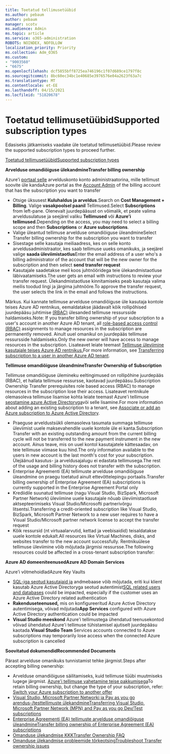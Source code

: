 ```yaml
---
title: Toetatud tellimusetüübid
ms.author: pebaum
author: pebaum
manager: scotv
ms.audience: Admin
ms.topic: article
ms.service: o365-administration
ROBOTS: NOINDEX, NOFOLLOW
localization_priority: Priority
ms.collection: Adm_O365
ms.custom:
- "9003560"
- "6675"
ms.openlocfilehash: dcf5855bff8725ea746196c1f07d689ce1797f8c
ms.sourcegitcommit: 8bc60ec34bc1e40685e3976576e04a2623f63a7c
ms.translationtype: MT
ms.contentlocale: et-EE
ms.lasthandoff: 04/15/2021
ms.locfileid: "51820678"
---
```

# <a name="supported-subscription-types"></a><span data-ttu-id="7b6b4-102">Toetatud tellimusetüübid</span><span class="sxs-lookup"><span data-stu-id="7b6b4-102">Supported subscription types</span></span>

<span data-ttu-id="7b6b4-103">Edasiseks jätkamiseks vaadake üle toetatud tellimusetüübid.</span><span class="sxs-lookup"><span data-stu-id="7b6b4-103">Please review the supported subscription types to proceed further.</span></span>

[<span data-ttu-id="7b6b4-104">Toetatud tellimusetüübid</span><span class="sxs-lookup"><span data-stu-id="7b6b4-104">Supported subscription types</span></span>](https://docs.microsoft.com/azure/billing/billing-subscription-transfer?WT.mc_id=Portal-Microsoft_Azure_Support#supported-subscription-types)

<span data-ttu-id="7b6b4-105">**Arvelduse omandiõiguse ülekandmine**</span><span class="sxs-lookup"><span data-stu-id="7b6b4-105">**Transfer billing ownership**</span></span>

<span data-ttu-id="7b6b4-106">Azure'i [portaal selle](https://ms.portal.azure.com/) arvelduskonto konto administraatorina, mille tellimust soovite üle kanda</span><span class="sxs-lookup"><span data-stu-id="7b6b4-106">Azure portal as the [Account Admin](https://ms.portal.azure.com/) of the billing account that has the subscription you want to transfer</span></span>

- <span data-ttu-id="7b6b4-107">Otsige üksusest **Kuluhaldus ja arveldus**.</span><span class="sxs-lookup"><span data-stu-id="7b6b4-107">Search on **Cost Management + Billing**.</span></span> <span data-ttu-id="7b6b4-108">Valige **vasakpoolsel paanil** Tellimused.</span><span class="sxs-lookup"><span data-stu-id="7b6b4-108">Select **Subscriptions** from left-pane.</span></span> <span data-ttu-id="7b6b4-109">Olenevalt juurdepääsust on võimalik, et peate valima arveldusulatuse ja seejärel valiku **Tellimused** või **Azure’i tellimused**.</span><span class="sxs-lookup"><span data-stu-id="7b6b4-109">Depending on the access, you may need to select a billing scope and then **Subscriptions** or **Azure subscriptions**.</span></span>
- <span data-ttu-id="7b6b4-110">Valige üleantud tellimuse arvelduse omandiõiguse üleandmine</span><span class="sxs-lookup"><span data-stu-id="7b6b4-110">Select Transfer billing ownership for the subscription you want to transfer</span></span>
- <span data-ttu-id="7b6b4-111">Sisestage selle kasutaja meiliaadress, kes on selle konto arveldusadministraator, kes saab tellimuse uueks omanikuks, ja seejärel valige **saada üleviimistaotlus**</span><span class="sxs-lookup"><span data-stu-id="7b6b4-111">Enter the email address of a user who's a billing administrator of the account that will be the new owner for the subscription and then select **send transfer request**</span></span>
- <span data-ttu-id="7b6b4-112">Kasutajale saadetakse meil koos juhtnööridega teie ülekandmistaotluse läbivaatamiseks.</span><span class="sxs-lookup"><span data-stu-id="7b6b4-112">The user gets an email with instructions to review your transfer request.</span></span> <span data-ttu-id="7b6b4-113">Ülekandmistaotluse kinnitamiseks peab kasutaja valima meilis toodud lingi ja järgima juhtnööre.</span><span class="sxs-lookup"><span data-stu-id="7b6b4-113">To approve the transfer request, the user selects the link in the email and follows the instructions.</span></span>

<span data-ttu-id="7b6b4-114">Märkus. Kui kannate tellimuse arvelduse omandiõiguse üle kasutaja kontole teises Azure AD rentnikus, eemaldatakse jäädavalt kõik rollipõhised juurdepääsu juhtimise [(RBAC)](https://docs.microsoft.com/azure/role-based-access-control/overview?WT.mc_id=Portal-Microsoft_Azure_Support) ülesanded tellimuse ressursside haldamiseks.</span><span class="sxs-lookup"><span data-stu-id="7b6b4-114">Note: If you transfer billing ownership of your subscription to a user's account in another Azure AD tenant, all [role-based access control (RBAC)](https://docs.microsoft.com/azure/role-based-access-control/overview?WT.mc_id=Portal-Microsoft_Azure_Support) assignments to manage resources in the subscription are permanently removed.</span></span> <span data-ttu-id="7b6b4-115">Ainult uuel omanikul on juurdepääs tellimuse ressursside haldamiseks.</span><span class="sxs-lookup"><span data-stu-id="7b6b4-115">Only the new owner will have access to manage resources in the subscription.</span></span> <span data-ttu-id="7b6b4-116">Lisateavet leiate teemast [Tellimuse üleviimine kasutajale teises Azure AD rentnikus.](https://docs.microsoft.com/azure/active-directory/managed-identities-azure-resources/known-issues?WT.mc_id=Portal-Microsoft_Azure_Support)</span><span class="sxs-lookup"><span data-stu-id="7b6b4-116">For more information, see [Transferring subscription to a user in another Azure AD tenant](https://docs.microsoft.com/azure/active-directory/managed-identities-azure-resources/known-issues?WT.mc_id=Portal-Microsoft_Azure_Support).</span></span>

<span data-ttu-id="7b6b4-117">**Tellimuse omandiõiguse üleandmine**</span><span class="sxs-lookup"><span data-stu-id="7b6b4-117">**Transfer Ownership of Subscription**</span></span>

<span data-ttu-id="7b6b4-118">Tellimuse omandiõiguse ülemineku eeltingimused on rollipõhine juurdepääs (RBAC), et hallata tellimuse ressursse, kaotavad juurdepääsu.</span><span class="sxs-lookup"><span data-stu-id="7b6b4-118">Subscription Ownership Transfer prerequisites role based access (RBAC) to manage resources in the subscription lose their access.</span></span> <span data-ttu-id="7b6b4-119">Lisateavet rentnikule olemasoleva tellimuse lisamise kohta leiate teemast Azure'i tellimuse [seostamine azure Active Directoryga](https://docs.microsoft.com/azure/active-directory/fundamentals/active-directory-how-subscriptions-associated-directory?WT.mc_id=Portal-Microsoft_Azure_Support)või selle lisamine.</span><span class="sxs-lookup"><span data-stu-id="7b6b4-119">For more information about adding an existing subscription to a tenant, see [Associate or add an Azure subscription to Azure Active Directory](https://docs.microsoft.com/azure/active-directory/fundamentals/active-directory-how-subscriptions-associated-directory?WT.mc_id=Portal-Microsoft_Azure_Support).</span></span>

- <span data-ttu-id="7b6b4-120">Praeguse arveldustsükli olemasoleva tasumata summaga tellimuse üleviimist uuele maksevahendile uuele kontole üle ei kanta.</span><span class="sxs-lookup"><span data-stu-id="7b6b4-120">Subscription Transfer with an existing outstanding amount from the current billing cycle will not be transferred to the new payment instrument in the new account.</span></span> <span data-ttu-id="7b6b4-121">Ainus teave, mis on uuel kontol kasutajatele kättesaadav, on teie tellimuse viimase kuu hind.</span><span class="sxs-lookup"><span data-stu-id="7b6b4-121">The only information available to the users in new account is the last month's cost for your subscription.</span></span> <span data-ttu-id="7b6b4-122">Ülejäänud kasutus- ja arveldusajalugu ei edastata tellimusega.</span><span class="sxs-lookup"><span data-stu-id="7b6b4-122">The rest of the usage and billing history does not transfer with the subscription.</span></span>
- <span data-ttu-id="7b6b4-123">Enterprise Agreementi (EA) tellimuste arvelduse omandiõiguse üleandmine on praegu toetatud ainult ettevõttelepingu portaalis.</span><span class="sxs-lookup"><span data-stu-id="7b6b4-123">Transfer billing ownership of Enterprise Agreement (EA) subscriptions is currently supported in the Enterprise Agreement Portal only</span></span>
- <span data-ttu-id="7b6b4-124">Krediidile suunatud tellimuse (nagu Visual Studio, BizSpark, Microsoft Partner Network) üleviimine uuele kasutajale nõuab üleviimistaotluse aktsepteerimiseks Visual Studio/Microsofti partnerivõrgu litsentsi.</span><span class="sxs-lookup"><span data-stu-id="7b6b4-124">Transferring a credit-oriented subscription like Visual Studio, BizSpark, Microsoft Partner Network to a new user requires to have a Visual Studio/Microsoft partner network license to accept the transfer request</span></span>
- <span data-ttu-id="7b6b4-125">Kõik ressursid (nt virtuaalarvutid, kettad ja veebisaidid) teisaldatakse uuele kontole edukalt.</span><span class="sxs-lookup"><span data-stu-id="7b6b4-125">All resources like Virtual Machines, disks, and websites transfer to the new account successfully.</span></span> <span data-ttu-id="7b6b4-126">Rentnikuülese tellimuse üleviimine võib mõjutada järgmisi ressursse.</span><span class="sxs-lookup"><span data-stu-id="7b6b4-126">The following resources could be affected in a cross-tenant subscription transfer:</span></span>

<span data-ttu-id="7b6b4-127">**Azure AD domeeniteenused**</span><span class="sxs-lookup"><span data-stu-id="7b6b4-127">**Azure AD Domain Services**</span></span>

<span data-ttu-id="7b6b4-128">Azure'i võtmehoidlad</span><span class="sxs-lookup"><span data-stu-id="7b6b4-128">Azure Key Vaults</span></span>

- <span data-ttu-id="7b6b4-129">[SQL-iga seotud kasutajaid ja](https://docs.microsoft.com/azure/sql-database/sql-database-aad-authentication-configure?WT.mc_id=Portal-Microsoft_Azure_Support) andmebaase võib mõjutada, eriti kui klient kasutab Azure Active Directoryga seotud autentimist</span><span class="sxs-lookup"><span data-stu-id="7b6b4-129">[SQL related users and databases](https://docs.microsoft.com/azure/sql-database/sql-database-aad-authentication-configure?WT.mc_id=Portal-Microsoft_Azure_Support) could be impacted, especially if the customer uses an Azure Active Directory related authentication</span></span>
- <span data-ttu-id="7b6b4-130">**Rakenduseteenused,** mis on konfigureeritud Azure Active Directory autentimisega, võivad mõjutada</span><span class="sxs-lookup"><span data-stu-id="7b6b4-130">**App Services** configured with Azure Active Directory authentication could be impacted</span></span>
- <span data-ttu-id="7b6b4-131">**Visual Studio meeskond** Azure'i tellimustega ühendatud teenusekontod võivad ühendatud Azure'i tellimuse tühistamisel ajutiselt juurdepääsu kaotada.</span><span class="sxs-lookup"><span data-stu-id="7b6b4-131">**Visual Studio Team** Services accounts connected to Azure subscriptions may temporarily lose access when the connected Azure subscription is cancelled</span></span>

<span data-ttu-id="7b6b4-132">**Soovitatud dokumendid**</span><span class="sxs-lookup"><span data-stu-id="7b6b4-132">**Recommended Documents**</span></span>

<span data-ttu-id="7b6b4-133">Pärast arvelduse omanikuks tunnistamist tehke järgmist.</span><span class="sxs-lookup"><span data-stu-id="7b6b4-133">Steps after accepting billing ownership:</span></span>

- <span data-ttu-id="7b6b4-134">Arvelduse omandiõiguse säilitamiseks, kuid tellimuse tüübi muutmiseks lugege järgmist. [Azure'i tellimuse vahetamine teise pakkumisega](https://docs.microsoft.com/azure/billing/billing-how-to-switch-azure-offer?WT.mc_id=Portal-Microsoft_Azure_Support)</span><span class="sxs-lookup"><span data-stu-id="7b6b4-134">To retain billing ownership, but change the type of your subscription, refer: [Switch your Azure subscription to another offer](https://docs.microsoft.com/azure/billing/billing-how-to-switch-azure-offer?WT.mc_id=Portal-Microsoft_Azure_Support)</span></span>
- [<span data-ttu-id="7b6b4-135">Visual Studio, Microsoft Partner Networki ja Pay as you go arendus-/testtellimuste ülekandmine</span><span class="sxs-lookup"><span data-stu-id="7b6b4-135">Transferring Visual Studio, Microsoft Partner Network (MPN) and Pay as you go Dev/Test subscriptions</span></span>](https://docs.microsoft.com/azure/billing/billing-subscription-transfer?WT.mc_id=Portal-Microsoft_Azure_Support#transferring-visual-studio-microsoft-partner-network-mpn-and-pay-as-you-go-devtest-subscriptions)
- [<span data-ttu-id="7b6b4-136">Enterprise Agreementi (EA) tellimuste arvelduse omandiõiguse üleandmine</span><span class="sxs-lookup"><span data-stu-id="7b6b4-136">Transfer billing ownership of Enterprise Agreement (EA) subscriptions</span></span>](https://docs.microsoft.com/azure/billing/billing-subscription-transfer?WT.mc_id=Portal-Microsoft_Azure_Support#transfer-billing-ownership-of-enterprise-agreement-ea-subscriptions)
- [<span data-ttu-id="7b6b4-137">Omanduse ülekandmise KKK</span><span class="sxs-lookup"><span data-stu-id="7b6b4-137">Transfer Ownership FAQ</span></span>](https://docs.microsoft.com/azure/billing/billing-subscription-transfer?WT.mc_id=Portal-Microsoft_Azure_Support#frequently-asked-questions-faq-for-senders)
- [<span data-ttu-id="7b6b4-138">Omanduse ülekandmise probleemide tõrkeotsing</span><span class="sxs-lookup"><span data-stu-id="7b6b4-138">Troubleshoot Transfer ownership issues</span></span>](https://docs.microsoft.com/azure/billing/billing-subscription-transfer?WT.mc_id=Portal-Microsoft_Azure_Support#troubleshooting)